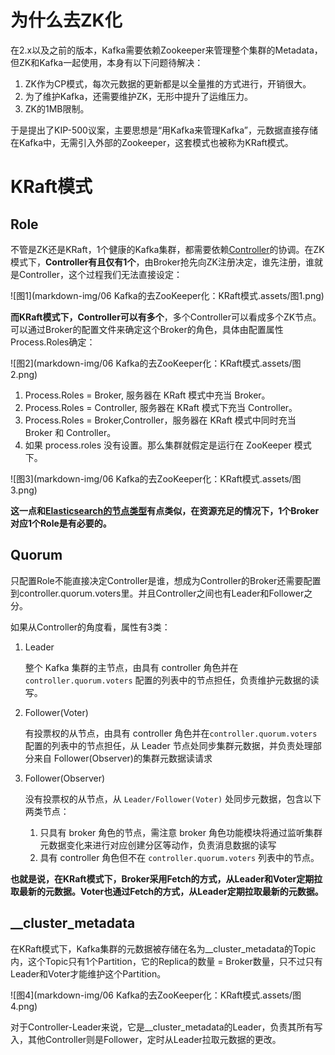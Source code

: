 # 为什么去ZK化

在2.x以及之前的版本，Kafka需要依赖Zookeeper来管理整个集群的Metadata，但ZK和Kafka一起使用，本身有以下问题待解决：

1. ZK作为CP模式，每次元数据的更新都是以全量推的方式进行，开销很大。
2. 为了维护Kafka，还需要维护ZK，无形中提升了运维压力。
3. ZK的1MB限制。

于是提出了KIP-500议案，主要思想是“用Kafka来管理Kafka”，元数据直接存储在Kafka中，无需引入外部的Zookeeper，这套模式也被称为KRaft模式。

# KRaft模式

## Role

不管是ZK还是KRaft，1个健康的Kafka集群，都需要依赖[Controller](https://github.com/9029HIME/Kafka_Learn/blob/master/src/mds/04%20KafkaBroker.md)的协调。在ZK模式下，**Controller有且仅有1个**，由Broker抢先向ZK注册决定，谁先注册，谁就是Controller，这个过程我们无法直接设定：

![图1](markdown-img/06 Kafka的去ZooKeeper化：KRaft模式.assets/图1.png)

**而KRaft模式下，Controller可以有多个**，多个Controller可以看成多个ZK节点。可以通过Broker的配置文件来确定这个Broker的角色，具体由配置属性Process.Roles确定：

![图2](markdown-img/06 Kafka的去ZooKeeper化：KRaft模式.assets/图2.png)

1. Process.Roles = Broker, 服务器在 KRaft 模式中充当 Broker。
2. Process.Roles = Controller, 服务器在 KRaft 模式下充当 Controller。
3. Process.Roles = Broker,Controller，服务器在 KRaft 模式中同时充当 Broker 和 Controller。
4. 如果 process.roles 没有设置。那么集群就假定是运行在 ZooKeeper 模式下。

![图3](markdown-img/06 Kafka的去ZooKeeper化：KRaft模式.assets/图3.png)

**这一点和[Elasticsearch的节点类型](https://github.com/9029HIME/es/blob/master/2022-ES-Relearn/04-%E8%8A%82%E7%82%B9%E7%B1%BB%E5%9E%8B.md)有点类似，在资源充足的情况下，1个Broker对应1个Role是有必要的。**

## Quorum

只配置Role不能直接决定Controller是谁，想成为Controller的Broker还需要配置到controller.quorum.voters里。并且Controller之间也有Leader和Follower之分。

如果从Controller的角度看，属性有3类：

1. Leader

   整个 Kafka 集群的主节点，由具有 controller 角色并在`controller.quorum.voters` 配置的列表中的节点担任，负责维护元数据的读写。

2. Follower(Voter)

   有投票权的从节点，由具有 controller 角色并在`controller.quorum.voters` 配置的列表中的节点担任，从 Leader 节点处同步集群元数据，并负责处理部分来自 Follower(Observer)的集群元数据读请求

3. Follower(Observer)

   没有投票权的从节点，从 `Leader/Follower(Voter)` 处同步元数据，包含以下两类节点：

   1. 只具有 broker 角色的节点，需注意 broker 角色功能模块将通过监听集群元数据变化来进行对应创建分区等动作，负责消息数据的读写
   2. 具有 controller 角色但不在 `controller.quorum.voters` 列表中的节点。

**也就是说，在KRaft模式下，Broker采用Fetch的方式，从Leader和Voter定期拉取最新的元数据。Voter也通过Fetch的方式，从Leader定期拉取最新的元数据。**

## __cluster_metadata

在KRaft模式下，Kafka集群的元数据被存储在名为__cluster_metadata的Topic内，这个Topic只有1个Partition，它的Replica的数量 = Broker数量，只不过只有Leader和Voter才能维护这个Partition。

![图4](markdown-img/06 Kafka的去ZooKeeper化：KRaft模式.assets/图4.png)

对于Controller-Leader来说，它是__cluster_metadata的Leader，负责其所有写入，其他Controller则是Follower，定时从Leader拉取元数据的更改。